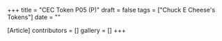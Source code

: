 +++
title = "CEC Token P05 (P)"
draft = false
tags = ["Chuck E Cheese's Tokens"]
date = ""

[Article]
contributors = []
gallery = []
+++